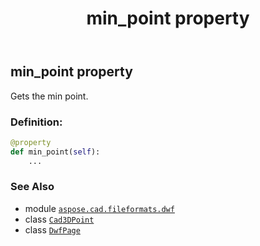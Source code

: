 ﻿---
title: min_point property
second_title: Aspose.CAD for Python via .NET API References
description: 
type: docs
weight: 50
url: /aspose.cad.fileformats.dwf/dwfpage/min_point/
is_root: false
---

## min_point property


Gets the min point.
### Definition:
```python
@property
def min_point(self):
    ...
```

### See Also
* module [`aspose.cad.fileformats.dwf`](../../)
* class [`Cad3DPoint`](/cad/python-net/aspose.cad.fileformats.cad.cadobjects/cad3dpoint)
* class [`DwfPage`](/cad/python-net/aspose.cad.fileformats.dwf/dwfpage)
